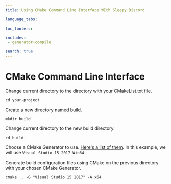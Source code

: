 ```yaml
---
title: Using CMake Command Line Interface WIth Sleepy Discord

language_tabs:

toc_footers:

includes:
 - generator-compile

search: true
---
```


# CMake Command Line Interface

Change current directory to the directory with your CMakeList.txt file.

```shell
cd your-project
```

Create a new directory named build.

```shell
mkdir build
```

Change current directory to the new build directory.

```shell
cd build
```

Choose a CMake Generator to use. [Here's a list of them](https://cmake.org/cmake/help/latest/manual/cmake-generators.7.html). In this example, we will use ``Visual Studio 15 2017 Win64``

Generate build configuration files using CMake on the previous directory with your chosen CMake Generator.

```shell
cmake .. -G "Visual Studio 15 2017" -A x64
```

